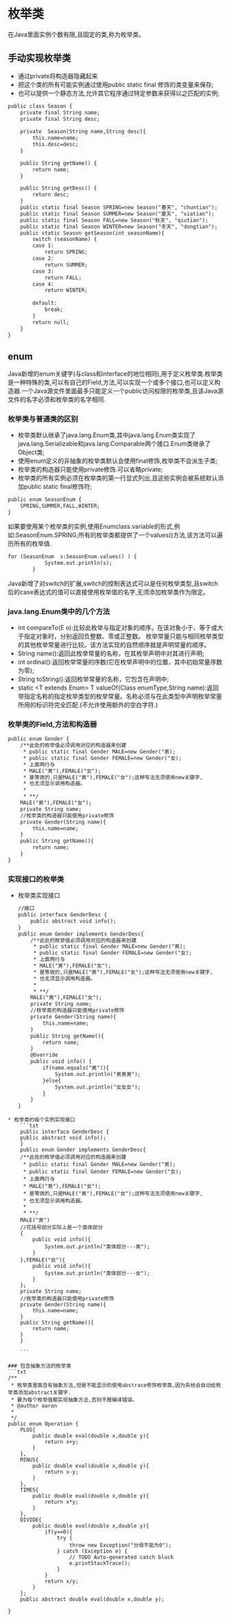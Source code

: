 ﻿# 枚举类
在Java里面实例个数有限,且固定的类,称为枚举类。

## 手动实现枚举类
* 通过private将构造器隐藏起来
* 把这个类的所有可能实例通过使用public static final 修饰的类变量来保存;
* 也可以提供一个静态方法,允许其它程序通过特定参数来获得以之匹配的实例;
```txt
public class Season {
	private final String name;
	private final String desc;
	
	private  Season(String name,String desc){
		this.name=name;
		this.desc=desc;
	}

	public String getName() {
		return name;
	}

	public String getDesc() {
		return desc;
	}
	public static final Season SPRING=new Season("春天", "chuntian");
	public static final Season SUMMER=new Season("夏天", "xiatian");
	public static final Season FALL=new Season("秋天", "qiutian");
	public static final Season WINTER=new Season("冬天", "dongtian");
	public static Season getSeason(int seasonName){
		switch (seasonName) {
		case 1:
			return SPRING;
		case 2:
			return SUMMER;
		case 3:
			return FALL;
		case 4:
			return WINTER;
			
		default:
			break;
		}
		return null;
	}
}


```

## enum
Java新增的enum关键字(与class和interface的地位相同),用于定义枚举类.枚举类是一种特殊的类,可以有自己的Field,方法,可以实现一个或多个接口,也可以定义构造器.一个Java源文件里面最多只能定义一个public访问权限的枚举类,且该Java源文件的名字必须和枚举类的名字相同.

### 枚举类与普通类的区别
* 枚举类默认继承了java.lang.Enum类,其中java.lang.Enum类实现了java.lang.Serializable和java.lang.Comparable两个接口.Enum类继承了Object类;
* 使用enum定义的非抽象的枚举类默认会使用final修饰,枚举类不会派生子类;
* 枚举类的构造器只能使用private修饰.可以省略private;
* 枚举类的所有实例必须在枚举类的第一行显式列出,且这些实例会被系统默认添加public static final修饰符;

```txt
public enum SeasonEnum {
	SPRING,SUMMER,FALL,WINTER;
}


```
如果要使用某个枚举类的实例,使用Enumclass.variable的形式,例如:SeasonEnum.SPRING;所有的枚举类都提供了一个values()方法,该方法可以遍历所有的枚举值.
```txt
for (SeasonEnum  s:SeasonEnum.values() ) {
			System.out.println(s);
		}

```
Java新增了对switch的扩展,switch的控制表达式可以是任何枚举类型,且switch后的case表达式的值可以直接使用枚举值的名字,无须添加枚举类作为限定。

### java.lang.Enum类中的几个方法
* int compareTo(E o):比较此枚举与指定对象的顺序。在该对象小于、等于或大于指定对象时，分别返回负整数、零或正整数。 枚举常量只能与相同枚举类型的其他枚举常量进行比较。该方法实现的自然顺序就是声明常量的顺序。
* String name():返回此枚举常量的名称，在其枚举声明中对其进行声明;
* int ordinal():返回枚举常量的序数(它在枚举声明中的位置，其中初始常量序数为零);
* String toString():返回枚举常量的名称，它包含在声明中;
* static <T extends Enum<T>> T valueOf(Class<T> enumType,String name):返回带指定名称的指定枚举类型的枚举常量。名称必须与在此类型中声明枚举常量所用的标识符完全匹配.(不允许使用额外的空白字符.)

### 枚举类的Field,方法和构造器
```txt
public enum Gender {
	/**此处的枚举值必须调用对应的构造器来创建
	 * public static final Gender MALE=new Gender("男);
	 * public static final Gender FEMALE=new Gender("女);
	 * 上面两行与
	 * MALE("男"),FEMALE("女");
	 * 是等效的,只是MALE("男"),FEMALE("女");这种写法无须使用new关键字,
	 * 也无须显示调用构造器。
	 * 
	 * **/
	MALE("男"),FEMALE("女");
	private String name;
	//枚举类的构造器只能使用private修饰
	private Gender(String name){
		this.name=name;
	}
	public String getName(){
		return name;
	}
}

```

### 实现接口的枚举类
* 枚举类实现接口
	```txt
	//接口
	public interface GenderDesc {
		public abstract void info();
	}
	public enum Gender implements GenderDesc{
		/**此处的枚举值必须调用对应的构造器来创建
		 * public static final Gender MALE=new Gender("男);
		 * public static final Gender FEMALE=new Gender("女);
		 * 上面两行与
		 * MALE("男"),FEMALE("女");
		 * 是等效的,只是MALE("男"),FEMALE("女");这种写法无须使用new关键字,
		 * 也无须显示调用构造器。
		 * 
		 * **/
		MALE("男"),FEMALE("女");
		private String name;
		//枚举类的构造器只能使用private修饰
		private Gender(String name){
			this.name=name;
		}
		public String getName(){
			return name;
		}
		@Override
		public void info() {
			if(name.equals("男")){
				System.out.println("男男男");
			}else{
				System.out.println("女女女");
			}
		}
	}
```
* 枚举类的每个实例实现接口
	```txt
	public interface GenderDesc {
	public abstract void info();
	}
	public enum Gender implements GenderDesc{
	/**此处的枚举值必须调用对应的构造器来创建
	 * public static final Gender MALE=new Gender("男);
	 * public static final Gender FEMALE=new Gender("女);
	 * 上面两行与
	 * MALE("男"),FEMALE("女");
	 * 是等效的,只是MALE("男"),FEMALE("女");这种写法无须使用new关键字,
	 * 也无须显示调用构造器。
	 * 
	 * **/
	MALE("男")
	//花括号部分实际上是一个类体部分
	{
		public void info(){
			System.out.println("类体部分---男");
		}
	},FEMALE("女"){
		public void info(){
			System.out.println("类体部分---女");
		}
	};
	private String name;
	//枚举类的构造器只能使用private修饰
	private Gender(String name){
		this.name=name;
	}
	public String getName(){
		return name;
	}
	}

	```

### 包含抽象方法的枚举类
```txt
/**
 * 枚举类里面含有抽象方法,但是不能显示的使用abstrace修饰枚举类,因为系统会自动给枚举类添加abstract关键字.
 * 要为每个枚举值都实现抽象方法,否则不报编译错误。
 * @author aaron
 *
 */
public enum Operation {
	PLUS{
		public double eval(double x,double y){
			return x+y;
		}
	},
	MINUS{
		public double eval(double x,double y){
			return x-y;
		}
	},
	TIMES{
		public double eval(double x,double y){
			return x*y;
		}
	},
	DIVIDE{
		public double eval(double x,double y){
			if(y==0){
				try {
					throw new Exception("分母不能为0");
				} catch (Exception e) {
					// TODO Auto-generated catch block
					e.printStackTrace();
				}
			}
			return x/y;
		}
	};
	public abstract double eval(double x,double y);

}

```
